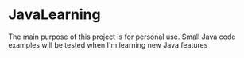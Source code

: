 # JavaLearning
The main purpose of this project is for personal use. Small Java code examples will be tested when I'm learning new Java features
